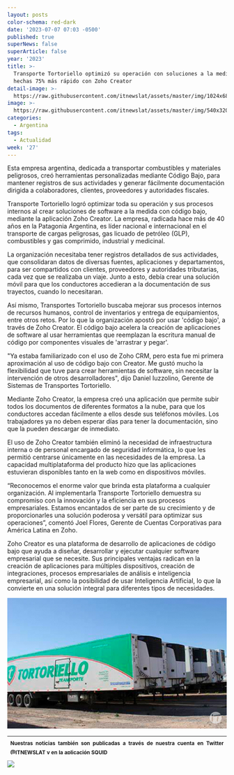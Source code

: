 ```yaml
---
layout: posts
color-schema: red-dark
date: '2023-07-07 07:03 -0500'
published: true
superNews: false
superArticle: false
year: '2023'
title: >-
  Transporte Tortoriello optimizó su operación con soluciones a la medida,
  hechas 75% más rápido con Zoho Creator
detail-image: >-
  https://raw.githubusercontent.com/itnewslat/assets/master/img/1024x680/tortoriello-g.jpg
image: >-
  https://raw.githubusercontent.com/itnewslat/assets/master/img/540x320/tortoriello-p.jpg
categories:
  - Argentina
tags:
  - Actualidad
week: '27'
---
```

Esta empresa argentina, dedicada a transportar combustibles y materiales peligrosos, creó herramientas personalizadas mediante Código Bajo, para mantener registros de sus actividades y generar fácilmente documentación dirigida a colaboradores, clientes, proveedores y autoridades fiscales. 

Transporte Tortoriello logró optimizar toda su operación y sus procesos internos al crear soluciones de software a la medida con código bajo, mediante la aplicación Zoho Creator. La empresa, radicada hace más de 40 años en la Patagonia Argentina, es líder nacional e internacional en el transporte de cargas peligrosas, gas licuado de petróleo (GLP), combustibles y gas comprimido, industrial y medicinal. 

La organización necesitaba tener registros detallados de sus actividades, que consolidaran datos de diversas fuentes, aplicaciones y departamentos, para ser compartidos con clientes, proveedores y autoridades tributarias, cada vez que se realizaba un viaje. Junto a esto, debía crear una solución móvil para que los conductores accedieran a la documentación de sus trayectos, cuando lo necesitaran.  

Así mismo, Transportes Tortoriello buscaba mejorar sus procesos internos de recursos humanos, control de inventarios y entrega de equipamientos, entre otros retos. Por lo que la organización apostó por usar 'código bajo', a través de Zoho Creator. El código bajo acelera la creación de aplicaciones de software al usar herramientas que reemplazan la escritura manual de código por componentes visuales de 'arrastrar y pegar'.  

"Ya estaba familiarizado con el uso de Zoho CRM, pero esta fue mi primera aproximación al uso de código bajo con Creator. Me gustó mucho la flexibilidad que tuve para crear herramientas de software, sin necesitar la intervención de otros desarrolladores", dijo Daniel Iuzzolino, Gerente de Sistemas de Transportes Tortoriello.  

Mediante Zoho Creator, la empresa creó una aplicación que permite subir todos los documentos de diferentes formatos a la nube, para que los conductores accedan fácilmente a ellos desde sus teléfonos móviles. Los trabajadores ya no deben esperar días para tener la documentación, sino que la pueden descargar de inmediato.  

El uso de Zoho Creator también eliminó la necesidad de infraestructura interna o de personal encargado de seguridad informática, lo que les permitió centrarse únicamente en las necesidades de la empresa. La capacidad multiplataforma del producto hizo que las aplicaciones estuvieran disponibles tanto en la web como en dispositivos móviles.

“Reconocemos el enorme valor que brinda esta plataforma a cualquier organización. Al implementarla Transporte Tortoriello demuestra su compromiso con la innovación y la eficiencia en sus procesos empresariales. Estamos encantados de ser parte de su crecimiento y de proporcionarles una solución poderosa y versátil para optimizar sus operaciones”, comentó Joel Flores, Gerente de Cuentas Corporativas para América Latina en Zoho. 

Zoho Creator es una plataforma de desarrollo de aplicaciones de código bajo que ayuda a diseñar, desarrollar y ejecutar cualquier software empresarial que se necesite. Sus principales ventajas radican en la creación de aplicaciones para múltiples dispositivos, creación de integraciones, procesos empresariales de análisis e inteligencia empresarial, así como la posibilidad de usar Inteligencia Artificial, lo que la convierte en una solución integral para diferentes tipos de necesidades.

![](https://raw.githubusercontent.com/itnewslat/assets/master/img/540x320/tortoriello-p.jpg)

<table style="height: 42px;" width="569">
<tbody>
<tr>
<td style="text-align: justify;"><sub><strong>Nuestras noticias también son publicadas a través de nuestra cuenta en Twitter <a href="https://twitter.com/itnewslat?lang=es">@ITNEWSLAT</a> y en la aplicación <a href="https://squidapp.co/en/">SQUID</a></strong></sub></td>
</tr>
</tbody>
</table>
<img src="https://tracker.metricool.com/c3po.jpg?hash=56f88a41e39ab42c063cc51676587a04"/>